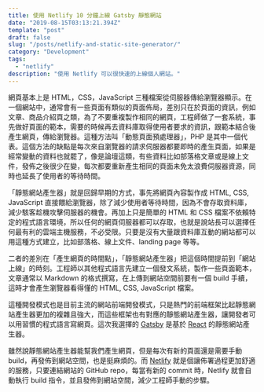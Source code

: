 ```yaml
---
title: 使用 Netlify 10 分鐘上線 Gatsby 靜態網站
date: "2019-08-15T03:13:21.394Z"
template: "post"
draft: false
slug: "/posts/netlify-and-static-site-generator/"
category: "Development"
tags:
  - "netlify"
description: "使用 Netlify 可以很快速的上線個人網站。"
---
```


網頁基本上是 HTML，CSS，JavaScript 三種檔案從伺服器傳給瀏覽器顯示。在一個網站中，通常會有一些頁面有類似的頁面佈局，差別只在於頁面的資訊，例如文章、商品介紹頁之類，為了不要重複製作相同的網頁，工程師做了一套系統，事先做好頁面的範本，需要的時候再去資料庫取得使用者要求的資訊，跟範本結合後產生網頁，傳給瀏覽器。這種方法叫「動態頁面預處理器」，PHP 是其中一個代表。這個方法的缺點是每次來自瀏覽器的請求伺服器都要即時的產生頁面，如果是經常變動的資料也就罷了，像是論壇這類，有些資料比如部落格文章或是線上文件，發佈之後很少在變，每次都要重新產生相同的頁面未免太浪費伺服器資源，同時也延長了使用者的等待時間。

「靜態網站產生器」就是回歸早期的方式，事先將網頁內容製作成 HTML, CSS, JavaScript 直接餵給瀏覽器，除了減少使用者等待時間，因為不會存取資料庫，減少駭客趁機攻擊伺服器的機會。再加上只是簡單的 HTML 和 CSS 檔案不依賴特定的程式語言環境，所以任何的網頁伺服器都可以存取，也就是說站長可以選擇任何最有利的雲端主機服務，不必受限。只要是沒有大量跟資料庫互動的網站都可以用這種方式建立，比如部落格、線上文件、landing page 等等。

二者的差別在「產生網頁的時間點」，「靜態網站產生器」把這個時間提前到「網站上線」的時刻。工程師以其他程式語言先建立一個發文系統，製作一些頁面範本，文章通常以 Markdown 的格式撰寫，在上傳到網站空間前要有一個 build 手續，這時才會產生瀏覽器看得懂的 HTML, CSS, JavaScript 檔案。

這種開發模式也是目前主流的網站前端開發模式，只是熱門的前端框架比起靜態網站產生器更加的複雜且強大，而這些框架也有對應的靜態網站產生器，讓開發者可以用習慣的程式語言寫網頁。這次我選擇的 [Gatsby](https://www.gatsbyjs.org) 是基於 [React](https://reactjs.org) 的靜態網站產生器。

雖然說靜態網站產生器能幫我們產生網頁，但是每次有新的頁面還是需要手動 build，再發佈到網站空間，也是挺麻煩的。而 [Netlify](https://www.netlify.com) 就是個讓佈署過程更加舒適的服務，只要連結網站的 GitHub repo，每當有新的 commit 時，Netlify 就會自動執行 build 指令，並且發佈到網站空間，減少工程師手動的步驟。